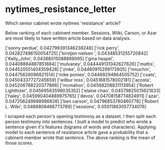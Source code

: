 # nytimes_resistance_letter
Which senior cabinet wrote nytimes 'resistance' article? 

Below ranking of each cabinent member. Sessions, Wilki, Carson, or Azar are most likely to have written article based on data analysis. 


['sonny perdue', 0.042799391346238246]
['rick perry', 0.042827496150054725]
['kirstjen nielsen ', 0.04348531255720842]
['Kelly_John', 0.04388015088869095]
['gina haspel', 0.04408884887851884]
['mulvaney', 0.044449131042627626]
['mattis', 0.044520551404359426]
['zinke', 0.04460915299172605]
['mnuchin', 0.04475626096821514]
['mike pomeo', 0.04489294864505752]
['coats', 0.04504337727245659]
['wilbur ross', 0.0451681578002181]
['acosta', 0.045206788220377866]
['mcmahon', 0.04568208831113954]
['Robert Lighthizer', 0.04569583598035352]
['elaine chao', 0.04579825015621833]
['haley', 0.045990404889975765]
['devos', 0.04708158774824911]
['azar', 0.047256249688986826]
['ben carson', 0.04796853780460778]
['Robert L. Wilki', 0.0486808466773789]
['sessions', 0.05011863057734076]

I scraped each person's opening testimony as a dataset. I then split each person testimony into sentences. I built a model to predict who wrote a sentence given it's features (bigrams of words and characters). 
Applying model to each sentence of resistance article gave a probability that a cabinent member wrote that sentence. 
The above ranking is the mean of those scores. 

